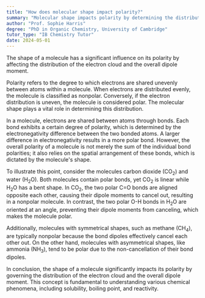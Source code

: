 ```yaml
---
title: "How does molecular shape impact polarity?"
summary: "Molecular shape impacts polarity by determining the distribution of the electron cloud and the overall dipole moment."
author: "Prof. Sophie Harris"
degree: "PhD in Organic Chemistry, University of Cambridge"
tutor_type: "IB Chemistry Tutor"
date: 2024-05-01
---
```


The shape of a molecule has a significant influence on its polarity by affecting the distribution of the electron cloud and the overall dipole moment.

Polarity refers to the degree to which electrons are shared unevenly between atoms within a molecule. When electrons are distributed evenly, the molecule is classified as nonpolar. Conversely, if the electron distribution is uneven, the molecule is considered polar. The molecular shape plays a vital role in determining this distribution.

In a molecule, electrons are shared between atoms through bonds. Each bond exhibits a certain degree of polarity, which is determined by the electronegativity difference between the two bonded atoms. A larger difference in electronegativity results in a more polar bond. However, the overall polarity of a molecule is not merely the sum of the individual bond polarities; it also relies on the spatial arrangement of these bonds, which is dictated by the molecule's shape.

To illustrate this point, consider the molecules carbon dioxide ($\text{CO}_2$) and water ($\text{H}_2\text{O}$). Both molecules contain polar bonds, yet $\text{CO}_2$ is linear while $\text{H}_2\text{O}$ has a bent shape. In $\text{CO}_2$, the two polar $\text{C=O}$ bonds are aligned opposite each other, causing their dipole moments to cancel out, resulting in a nonpolar molecule. In contrast, the two polar $\text{O-H}$ bonds in $\text{H}_2\text{O}$ are oriented at an angle, preventing their dipole moments from canceling, which makes the molecule polar.

Additionally, molecules with symmetrical shapes, such as methane ($\text{CH}_4$), are typically nonpolar because the bond dipoles effectively cancel each other out. On the other hand, molecules with asymmetrical shapes, like ammonia ($\text{NH}_3$), tend to be polar due to the non-cancellation of their bond dipoles.

In conclusion, the shape of a molecule significantly impacts its polarity by governing the distribution of the electron cloud and the overall dipole moment. This concept is fundamental to understanding various chemical phenomena, including solubility, boiling point, and reactivity.
    